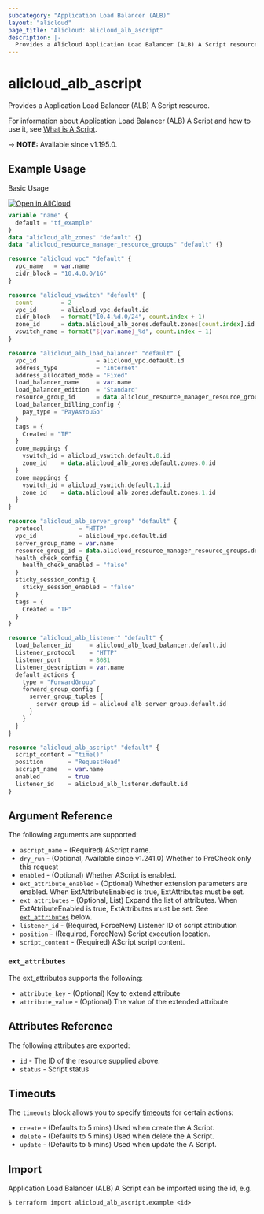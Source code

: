 ```yaml
---
subcategory: "Application Load Balancer (ALB)"
layout: "alicloud"
page_title: "Alicloud: alicloud_alb_ascript"
description: |-
  Provides a Alicloud Application Load Balancer (ALB) A Script resource.
---
```


# alicloud_alb_ascript

Provides a Application Load Balancer (ALB) A Script resource.



For information about Application Load Balancer (ALB) A Script and how to use it, see [What is A Script](https://www.alibabacloud.com/help/en/slb/application-load-balancer/developer-reference/api-alb-2020-06-16-createascripts).

-> **NOTE:** Available since v1.195.0.

## Example Usage

Basic Usage

<div style="display: block;margin-bottom: 40px;"><div class="oics-button" style="float: right;position: absolute;margin-bottom: 10px;">
  <a href="https://api.aliyun.com/terraform?resource=alicloud_alb_ascript&exampleId=d74c0c5f-2b1a-bc8c-1003-4229b402a07186b2b332&activeTab=example&spm=docs.r.alb_ascript.0.d74c0c5f2b&intl_lang=EN_US" target="_blank">
    <img alt="Open in AliCloud" src="https://img.alicdn.com/imgextra/i1/O1CN01hjjqXv1uYUlY56FyX_!!6000000006049-55-tps-254-36.svg" style="max-height: 44px; max-width: 100%;">
  </a>
</div></div>

```terraform
variable "name" {
  default = "tf_example"
}
data "alicloud_alb_zones" "default" {}
data "alicloud_resource_manager_resource_groups" "default" {}

resource "alicloud_vpc" "default" {
  vpc_name   = var.name
  cidr_block = "10.4.0.0/16"
}

resource "alicloud_vswitch" "default" {
  count        = 2
  vpc_id       = alicloud_vpc.default.id
  cidr_block   = format("10.4.%d.0/24", count.index + 1)
  zone_id      = data.alicloud_alb_zones.default.zones[count.index].id
  vswitch_name = format("${var.name}_%d", count.index + 1)
}

resource "alicloud_alb_load_balancer" "default" {
  vpc_id                 = alicloud_vpc.default.id
  address_type           = "Internet"
  address_allocated_mode = "Fixed"
  load_balancer_name     = var.name
  load_balancer_edition  = "Standard"
  resource_group_id      = data.alicloud_resource_manager_resource_groups.default.groups.0.id
  load_balancer_billing_config {
    pay_type = "PayAsYouGo"
  }
  tags = {
    Created = "TF"
  }
  zone_mappings {
    vswitch_id = alicloud_vswitch.default.0.id
    zone_id    = data.alicloud_alb_zones.default.zones.0.id
  }
  zone_mappings {
    vswitch_id = alicloud_vswitch.default.1.id
    zone_id    = data.alicloud_alb_zones.default.zones.1.id
  }
}

resource "alicloud_alb_server_group" "default" {
  protocol          = "HTTP"
  vpc_id            = alicloud_vpc.default.id
  server_group_name = var.name
  resource_group_id = data.alicloud_resource_manager_resource_groups.default.groups.0.id
  health_check_config {
    health_check_enabled = "false"
  }
  sticky_session_config {
    sticky_session_enabled = "false"
  }
  tags = {
    Created = "TF"
  }
}

resource "alicloud_alb_listener" "default" {
  load_balancer_id     = alicloud_alb_load_balancer.default.id
  listener_protocol    = "HTTP"
  listener_port        = 8081
  listener_description = var.name
  default_actions {
    type = "ForwardGroup"
    forward_group_config {
      server_group_tuples {
        server_group_id = alicloud_alb_server_group.default.id
      }
    }
  }
}

resource "alicloud_alb_ascript" "default" {
  script_content = "time()"
  position       = "RequestHead"
  ascript_name   = var.name
  enabled        = true
  listener_id    = alicloud_alb_listener.default.id
}
```

## Argument Reference

The following arguments are supported:
* `ascript_name` - (Required) AScript name.
* `dry_run` - (Optional, Available since v1.241.0) Whether to PreCheck only this request
* `enabled` - (Optional) Whether AScript is enabled.
* `ext_attribute_enabled` - (Optional) Whether extension parameters are enabled. When ExtAttributeEnabled is true, ExtAttributes must be set.
* `ext_attributes` - (Optional, List) Expand the list of attributes. When ExtAttributeEnabled is true, ExtAttributes must be set. See [`ext_attributes`](#ext_attributes) below.
* `listener_id` - (Required, ForceNew) Listener ID of script attribution
* `position` - (Required, ForceNew) Script execution location.
* `script_content` - (Required) AScript script content.

### `ext_attributes`

The ext_attributes supports the following:
* `attribute_key` - (Optional) Key to extend attribute
* `attribute_value` - (Optional) The value of the extended attribute

## Attributes Reference

The following attributes are exported:
* `id` - The ID of the resource supplied above.
* `status` - Script status

## Timeouts

The `timeouts` block allows you to specify [timeouts](https://www.terraform.io/docs/configuration-0-11/resources.html#timeouts) for certain actions:
* `create` - (Defaults to 5 mins) Used when create the A Script.
* `delete` - (Defaults to 5 mins) Used when delete the A Script.
* `update` - (Defaults to 5 mins) Used when update the A Script.

## Import

Application Load Balancer (ALB) A Script can be imported using the id, e.g.

```shell
$ terraform import alicloud_alb_ascript.example <id>
```